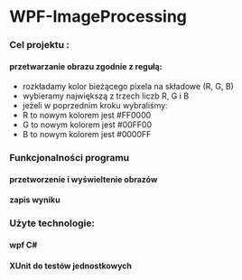 # WPF-ImageProcessing
### Cel projektu : 
#### przetwarzanie obrazu zgodnie z regułą:
- rozkładamy kolor bieżącego pixela na składowe (R, G, B)
- wybieramy największą z trzech liczb R, G i B
- jeżeli w poprzednim kroku wybraliśmy:
- R to nowym kolorem jest #FF0000
- G to nowym kolorem jest #00FF00
- B to nowym kolorem jest #0000FF
### Funkcjonalności programu
#### przetworzenie i wyświeltenie obrazów 
#### zapis wyniku

### Użyte technologie:
#### wpf C#
#### XUnit do testów jednostkowych
